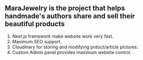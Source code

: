## MaraJewelry is the project that helps handmade's authors share and sell their beautiful products

1. Next.js framework make website work very fast.
2. Maximum SEO support.
3. Cloudinary for storing and modifying prduct/article pictures.
4. Custom Admin panel provides maximum website control.
